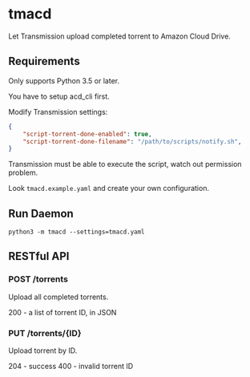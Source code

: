 # tmacd

Let Transmission upload completed torrent to Amazon Cloud Drive.

## Requirements

Only supports Python 3.5 or later.

You have to setup acd_cli first.

Modify Transmission settings:

```json
{
    "script-torrent-done-enabled": true,
    "script-torrent-done-filename": "/path/to/scripts/notify.sh",
}
```

Transmission must be able to execute the script, watch out permission problem.

Look `tmacd.example.yaml` and create your own configuration.

## Run Daemon

```shell
python3 -m tmacd --settings=tmacd.yaml
```

## RESTful API

### POST /torrents

Upload all completed torrents.

200 - a list of torrent ID, in JSON

### PUT /torrents/{ID}

Upload torrent by ID.

204 - success
400 - invalid torrent ID
